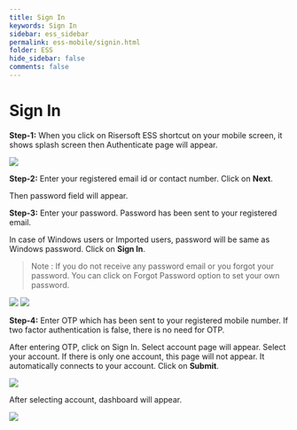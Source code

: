```yaml
---
title: Sign In
keywords: Sign In
sidebar: ess_sidebar
permalink: ess-mobile/signin.html
folder: ESS
hide_sidebar: false
comments: false
---
```



# Sign In

**Step-1:** When you click on Risersoft ESS shortcut on your mobile screen, it shows splash screen then Authenticate page will appear.

![](/images/signin.jpg)

**Step-2:** Enter your registered email id or contact number. Click on **Next**.

Then password field will appear. 

**Step-3:** Enter your password. Password has been sent to your registered email. 

In case of Windows users or Imported users, password will be same as Windows password. Click on **Sign In**.

> Note : If you do not receive any password email or you forgot your password. You can click on Forgot Password option to set your own password.

![](/images/signinpassword.jpg)
![](/images/forgotpassword.jpg)

**Step-4:** Enter OTP which has been sent to your registered mobile number. If two factor authentication is false, there is no need for OTP.

After entering OTP, click on Sign In. Select account page will appear. Select your account.  If there is only one account, this page will not appear. 
It automatically connects to your account. Click on **Submit**.

![](/images/selectaccount.jpg)

After selecting account, dashboard will appear.

![](/images/welcome.jpg)
